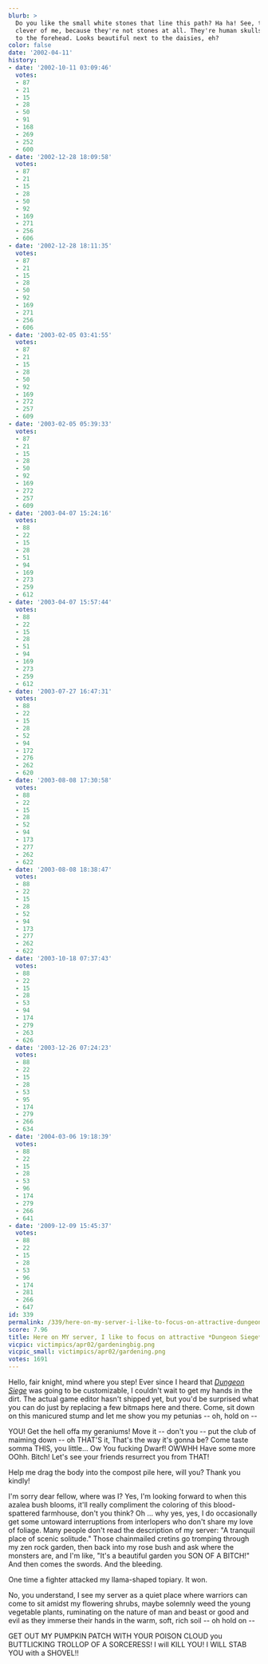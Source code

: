 ```yaml
---
blurb: >
  Do you like the small white stones that line this path? Ha ha! See, that's very
  clever of me, because they're not stones at all. They're human skulls buried up
  to the forehead. Looks beautiful next to the daisies, eh?
color: false
date: '2002-04-11'
history:
- date: '2002-10-11 03:09:46'
  votes:
  - 87
  - 21
  - 15
  - 28
  - 50
  - 91
  - 168
  - 269
  - 252
  - 600
- date: '2002-12-28 18:09:58'
  votes:
  - 87
  - 21
  - 15
  - 28
  - 50
  - 92
  - 169
  - 271
  - 256
  - 606
- date: '2002-12-28 18:11:35'
  votes:
  - 87
  - 21
  - 15
  - 28
  - 50
  - 92
  - 169
  - 271
  - 256
  - 606
- date: '2003-02-05 03:41:55'
  votes:
  - 87
  - 21
  - 15
  - 28
  - 50
  - 92
  - 169
  - 272
  - 257
  - 609
- date: '2003-02-05 05:39:33'
  votes:
  - 87
  - 21
  - 15
  - 28
  - 50
  - 92
  - 169
  - 272
  - 257
  - 609
- date: '2003-04-07 15:24:16'
  votes:
  - 88
  - 22
  - 15
  - 28
  - 51
  - 94
  - 169
  - 273
  - 259
  - 612
- date: '2003-04-07 15:57:44'
  votes:
  - 88
  - 22
  - 15
  - 28
  - 51
  - 94
  - 169
  - 273
  - 259
  - 612
- date: '2003-07-27 16:47:31'
  votes:
  - 88
  - 22
  - 15
  - 28
  - 52
  - 94
  - 172
  - 276
  - 262
  - 620
- date: '2003-08-08 17:30:58'
  votes:
  - 88
  - 22
  - 15
  - 28
  - 52
  - 94
  - 173
  - 277
  - 262
  - 622
- date: '2003-08-08 18:38:47'
  votes:
  - 88
  - 22
  - 15
  - 28
  - 52
  - 94
  - 173
  - 277
  - 262
  - 622
- date: '2003-10-18 07:37:43'
  votes:
  - 88
  - 22
  - 15
  - 28
  - 53
  - 94
  - 174
  - 279
  - 263
  - 626
- date: '2003-12-26 07:24:23'
  votes:
  - 88
  - 22
  - 15
  - 28
  - 53
  - 95
  - 174
  - 279
  - 266
  - 634
- date: '2004-03-06 19:18:39'
  votes:
  - 88
  - 22
  - 15
  - 28
  - 53
  - 96
  - 174
  - 279
  - 266
  - 641
- date: '2009-12-09 15:45:37'
  votes:
  - 88
  - 22
  - 15
  - 28
  - 53
  - 96
  - 174
  - 281
  - 266
  - 647
id: 339
permalink: /339/here-on-my-server-i-like-to-focus-on-attractive-dungeon-siege-gardening/
score: 7.96
title: Here on MY server, I like to focus on attractive *Dungeon Siege* gardening
vicpic: victimpics/apr02/gardeningbig.png
vicpic_small: victimpics/apr02/gardening.png
votes: 1691
---
```


Hello, fair knight, mind where you step! Ever since I heard that
[*Dungeon
Siege*](https://web.archive.org/web/20020411000000/http://www.planetdungeonsiege.com/)
was going to be customizable, I couldn't wait to get my hands in the
dirt. The actual game editor hasn't shipped yet, but you'd be surprised
what you can do just by replacing a few bitmaps here and there. Come,
sit down on this manicured stump and let me show you my petunias -- oh,
hold on --

YOU! Get the hell offa my geraniums! Move it -- don't you -- put the
club of maiming down -- oh THAT'S it, That's the way it's gonna be? Come
taste somma THIS, you little... Ow You fucking Dwarf! OWWHH Have some
more OOhh. Bitch! Let's see your friends resurrect you from THAT!

Help me drag the body into the compost pile here, will you? Thank you
kindly!

I'm sorry dear fellow, where was I? Yes, I'm looking forward to when
this azalea bush blooms, it'll really compliment the coloring of this
blood-spattered farmhouse, don't you think? Oh ... why yes, yes, I do
occasionally get some untoward interruptions from interlopers who don't
share my love of foliage. Many people don't read the description of my
server: "A tranquil place of scenic solitude." Those chainmailed cretins
go tromping through my zen rock garden, then back into my rose bush and
ask where the monsters are, and I'm like, "It's a beautiful garden you
SON OF A BITCH!" And then comes the swords. And the bleeding.

One time a fighter attacked my llama-shaped topiary. It won.

No, you understand, I see my server as a quiet place where warriors can
come to sit amidst my flowering shrubs, maybe solemnly weed the young
vegetable plants, ruminating on the nature of man and beast or good and
evil as they immerse their hands in the warm, soft, rich soil -- oh hold
on --

GET OUT MY PUMPKIN PATCH WITH YOUR POISON CLOUD you BUTTLICKING TROLLOP
OF A SORCERESS! I will KILL YOU! I WILL STAB YOU with a SHOVEL!!